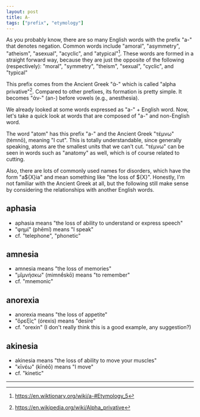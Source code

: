 ```yaml
---
layout: post
title: A-
tags: ["prefix", "etymology"]
---
```


As you probably know, there are so many English words with the prefix "a-" that denotes negation.
Common words include "amoral", "asymmetry", "atheism", "asexual", "acyclic", and "atypical"[^wik-a].
These words are formed in a straight forward way, because they are just the opposite of the following (respectively):
"moral", "symmetry", "theism", "sexual", "cyclic", and "typical"

This prefix comes from the Ancient Greek "ἀ-" which is called "alpha privative"[^wiki-alpha-privative].
Compared to other prefixes, its formation is pretty simple.
It becomes "ἀν-" (an-) before vowels (e.g., anesthesia).

We already looked at some words expressed as "a-" + English word.
Now, let's take a quick look at words that are composed of "a-" and non-English word.

The word "atom" has this prefix "a-" and the Ancient Greek "τέμνω" (témnō), meaning "I cut".
This is totally understandable, since generally speaking, atoms are the smallest units that we can't cut.
"τέμνω" can be seen in words such as "anatomy" as well, which is of course related to cutting.

Also, there are lots of commonly used names for disorders, which have the form "a${X}ia" and mean something like "the loss of ${X}".
Honestly, I'm not familiar with the Ancient Greek at all, but the following still make sense by considering the relationships with another English words.

## aphasia
- aphasia means "the loss of ability to understand or express speech"
- "φημί" (phēmí) means "I speak"
- cf. "telephone", "phonetic"

## amnesia 
- amnesia means "the loss of memories"
- "μῐμνήσκω" (mimnḗskō) means "to remember"
- cf. "mnemonic"

## anorexia
- anorexia means "the loss of appetite"
- "ὄρεξῐς" (órexis) means "desire"
- cf. "orexin" (I don't really think this is a good example, any suggestion?)

## akinesia
- akinesia means "the loss of ability to move your muscles"
- "κῑνέω" (kīnéō) means "I move"
- cf. "kinetic"

---

[^wik-a]: <https://en.wiktionary.org/wiki/a-#Etymology_5>
[^wiki-alpha-privative]: <https://en.wikipedia.org/wiki/Alpha_privative>
